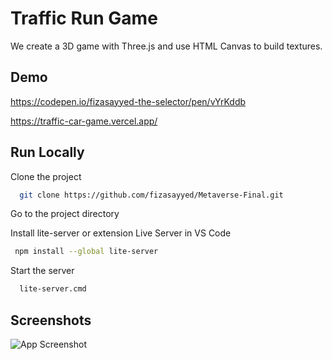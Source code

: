 
# Traffic Run Game 

We create a 3D game with Three.js and use HTML Canvas to build textures. 

## Demo

https://codepen.io/fizasayyed-the-selector/pen/vYrKddb

https://traffic-car-game.vercel.app/ 

## Run Locally

Clone the project

```bash
  git clone https://github.com/fizasayyed/Metaverse-Final.git
```

Go to the project directory

Install lite-server or extension Live Server in VS Code

```bash
 npm install --global lite-server
```

Start the server

```bash
  lite-server.cmd
```

## Screenshots

![App Screenshot](https://i2.paste.pics/c46c32a38f726b1457a344b77ed6ec66.png "App Screenshot")


